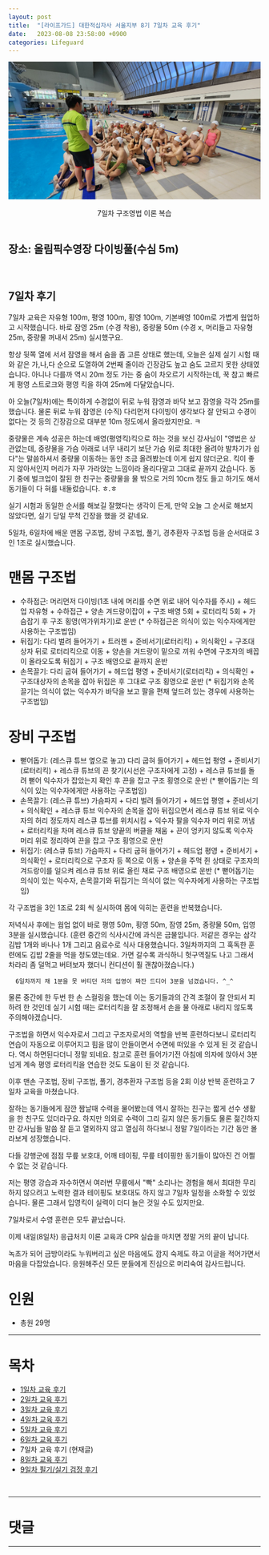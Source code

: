```yaml
---
layout: post
title:  "[라이프가드] 대한적십자사 서울지부 8기 7일차 교육 후기"
date:   2023-08-08 23:58:00 +0900
categories: Lifeguard
---
```


![7일차 구조영법 이론 복습](https://github.com/neoroman/neoroman.github.io/raw/main/_images/lifeguard/Lifeguard-day7.jpg)
<center>7일차 구조영법 이론 복습</center>

<BR />

## 장소: 올림픽수영장 다이빙풀(수심 5m)

<BR />

## 7일차 후기
7일차 교육은 자유형 100m, 평영 100m, 횡영 100m, 기본배영 100m로 가볍게 웜업하고 시작했습니다.
바로 잠영 25m (수경 착용), 중량물 50m (수경 x, 머리들고 자유형 25m, 중량물 꺼내서 25m) 실시했구요.

항상 뒷쪽 열에 서서 잠영을 해서 숨을 좀 고른 상태로 했는데,
오늘은 실제 실기 시험 때와 같은 가,나,다 순으로 도열하여 2번째 줄이라 긴장감도 높고 숨도 고르지 못한 상태였습니다.
아니나 다를까 역시 20m 정도 가는 중 숨이 차오르기 시작하는데, 꾹 참고 빠르게 평영 스트로크와 평영 킥을 하여 25m에 다달았습니다.

아 오늘(7일차)에는 특이하게 수경없이 뒤로 누워 잠영과 바닥 보고 잠영을 각각 25m를 했습니다.
물론 뒤로 누워 잠영은 (수직) 다리먼저 다이빙이 생각보다 잘 안되고
수경이 없다는 것 등의 긴장감으로 대부분 10m 정도에서 올라왔지만요. ㅋ

중량물은 계속 성공은 하는데 배영(평영킥)킥으로 하는 것을 보신 강사님이
"영법은 상관없는데, 중량물을 가슴 아래로 너무 내리기 보단 가슴 위로 최대한 올려야 발차기가 쉽다"는
말씀하셔서 중량물 이동하는 동안 조금 올려봤는데 이게 쉽지 않더군요.
킥이 좋지 않아서인지 머리가 자꾸 가라앉는 느낌이라 올리다말고 그대로 끝까지 갔습니다.
동기 중에 벌크업이 잘된 한 친구는 중량물을 물 밖으로 거의 10cm 정도 들고 하기도 해서 동기들이 다 혀를 내둘렀습니다. ㅎ.ㅎ

실기 시험과 동일한 순서를 해보길 잘했다는 생각이 든게, 만약 오늘 그 순서로 해보지 않았다면, 실기 당일 무척 긴장을 했을 것 같네요.

5일차, 6일차에 배운 맨몸 구조법, 장비 구조법, 풀기, 경추환자 구조법 등을 순서대로 3인 1조로 실시했습니다.

# 맨몸 구조법
- 수하접근: 머리먼저 다이빙(1초 내에 머리를 수면 위로 내어 익수자를 주시) + 헤드업 자유형 + 수하접근 + 양손 겨드랑이잡이 + 구조 배영 5회 + 로터리킥 5회 + 가슴잡기 후 구조 횡영(역가위차기)로 운반
(* 수하접근은 의식이 있는 익수자에게만 사용하는 구조법임)
- 뒤집기: 다리 벌려 들어가기 + 트러젠 + 준비서기(로터리킥) + 의식확인 + 구조대상자 뒤로 로터리킥으로 이동 + 양손을 겨드랑이 밑으로 끼워 수면에 구조자의 배꼽이 올라오도록 뒤집기 + 구조 배영으로 끝까지 운반
- 손목끌기: 다리 굽혀 들어가기 + 헤드업 평영 + 준비서기(로터리킥) + 의식확인 + 구조대상자의 손목을 잡아 뒤집은 후 그대로 구조 횡영으로 운반
(* 뒤집기와 손목끌기는 의식이 없는 익수자가 바닥을 보고 팔을 편채 엎드려 있는 경우에 사용하는 구조법임)

# 장비 구조법
- 뻗어돕기: (레스큐 튜브 옆으로 놓고) 다리 굽혀 들어가기 + 헤드업 평영 + 준비서기(로터리킥) + 레스큐 튜브의 끈 찾기(시선은 구조자에게 고정) + 레스큐 튜브를 돌려 뻗어 익수자가 잡았는지 확인 후 끈을 잡고 구조 횡영으로 운반
(* 뻗어돕기는 의식이 있는 익수자에게만 사용하는 구조법임)
- 손목끌기: (레스큐 튜브) 가슴파지 + 다리 벌려 들어가기 + 헤드업 평영 + 준비서기 + 의식확인 + 레스큐 튜브 익수자의 손목을 잡아 뒤집으면서 레스큐 튜브 위로 익수자의 허리 정도까지 레스큐 튜브를 위치시킴 + 익수자 팔을 익수자 머리 위로 꺼냄 + 로터리킥을 차며 레스큐 튜브 양끝의 버클을 채움 + 끈이 엉키지 않도록 익수자 머리 위로 정리하여 끈을 잡고 구조 횡영으로 운반
- 뒤집기: (레스큐 튜브) 가슴파지 + 다리 굽혀 들어가기 + 헤드업 평영 + 준비서기 + 의식확인 + 로터리킥으로 구조자 등 쪽으로 이동 + 양손을 주먹 쥔 상태로 구조자의 겨드랑이를 일으켜 레스큐 튜브 위로 올린 채로 구조 배영으로 운반
(* 뻗어돕기는 의식이 있는 익수자, 손목끌기와 뒤집기는 의식이 없는 익수자에게 사용하는 구조법임)

각 구조법을 3인 1조로 2회 씩 실시하여 몸에 익히는 훈련을 반복했습니다.

저녁식사 후에는 웜업 없이 바로 평영 50m, 횡영 50m, 잠영 25m, 중량물 50m, 입영 3분을 실시했습니다.
(훈련 중간의 식사시간에 과식은 금물입니다. 저같은 경우는 삼각김밥 1개와 바나나 1개 그리고 음료수로 식사 대용했습니다.
3일차까지의 그 혹독한 훈련에도 김밥 2줄을 먹을 정도였는데요. 가면 갈수록 과식하니 헛구역질도 나고 그래서 차라리
좀 덜먹고 버텨보자 했더니 컨디션이 훨 괜찮아졌습니다.)

      6일차까지 채 1분을 못 버티던 저의 입영이 짜잔 드디어 3분을 넘겼습니다. ^_^

물론 중간에 한 두번 한 손 스컬링을 했는데 이는 동기들과의 간격 조절이 잘 안되서 피하려 한 것인데
실기 시험 때는 로터리킥을 잘 조정해서 손을 물 아래로 내리지 않도록 주의해야겠습니다.

구조법을 하면서 익수자로서 그리고 구조자로서의 역할을 반복 훈련하다보니 로터리킥 연습이 자동으로 이루어지고
힘을 많이 안들이면서 수면에 떠있을 수 있게 된 것 같습니다. 역시 하면된다더니 정말 되네요.
참고로 훈련 들어가기전 아침에 의자에 앉아서 3분 넘게 계속 평영 로터리킥을 연습한 것도 도움이 된 것 같습니다.

이후 맨손 구조법, 장비 구조법, 풀기, 경추환자 구조법 등을 2회 이상 반복 훈련하고 7일차 교육을 마쳤습니다.

잘하는 동기들에게 잠깐 짬날때 수력을 물어봤는데 역시 잘하는 친구는 짧게 선수 생활을 한 친구도 있더라구요.
하지만 의외로 수력이 그리 길지 않은 동기들도 물론 젊긴하지만 강사님들 말씀 잘 듣고 열외하지 않고
열심히 하다보니 정말 7일이라는 기간 동안 몰라보게 성장했습니다.

다들 강행군에 점점 무릎 보호대, 어깨 테이핑, 무릎 테이핑한 동기들이 많아진 건 어쩔 수 없는 것 같습니다.

저는 평영 강습과 자수하면서 여러번 무릎에서 "빡" 소리나는 경험을 해서 최대한 무리하지 않으려고 노력한 결과 테이핑도 보호대도 하지 않고 7일차 일정을 소화할 수 있었습니다. 물론 그래서 입영킥이 실력이 더디 늘은 것일 수도 있지만요.

7일차로서 수영 훈련은 모두 끝났습니다.

이제 내일(8일차) 응급처치 이론 교육과 CPR 실습을 마치면 정말 거의 끝이 납니다.

녹초가 되어 금방이라도 누워버리고 싶은 마음에도 깜지 숙제도 하고 이글을 적어가면서 마음을 다잡았습니다.
응원해주신 모든 분들에게 진심으로 머리숙여 감사드립니다.


# 인원
 - 총원 29명


---
# 목차
- [1일차 교육 후기][day-1]
- [2일차 교육 후기][day-2]
- [3일차 교육 후기][day-3]
- [4일차 교육 후기][day-4]
- [5일차 교육 후기][day-5]
- [6일차 교육 후기][day-6]
- 7일차 교육 후기 (현재글)
- [8일차 교육 후기][day-8]
- [9일차 필기/실기 검정 후기][day-9]

<BR />

---

# 댓글
<script src="https://utteranc.es/client.js"
        repo="neoroman/neoroman.github.io"
        issue-term="pathname"
        label="utterances"
        theme="github-light"
        crossorigin="anonymous"
        async>
</script>

---

[day-1]: /RedCross-Lifeguard-day1
[day-2]: /RedCross-Lifeguard-day2
[day-3]: /RedCross-Lifeguard-day3
[day-4]: /RedCross-Lifeguard-day4
[day-5]: /RedCross-Lifeguard-day5
[day-6]: /RedCross-Lifeguard-day6
[day-7]: /RedCross-Lifeguard-day7
[day-8]: /RedCross-Lifeguard-day8
[day-9]: /RedCross-Lifeguard-day9
